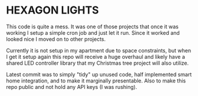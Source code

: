 # HEXAGON LIGHTS
 
 This code is quite a mess. It was one of those projects that once it was working I setup a simple 
 cron job and just let it run. Since it worked and looked nice I moved on to other projects.

 Currently it is not setup in my apartment due to space constraints, but when I get it setup again 
 this repo will receive a huge overhaul and likely have a shared LED controller library that 
 my Christmas tree project will also utilize.

 Latest commit was to simply "tidy" up unused code, half implemented smart home integration, and to 
 make it marginally presentable. Also to make this repo public and not hold any API keys (I was rushing).